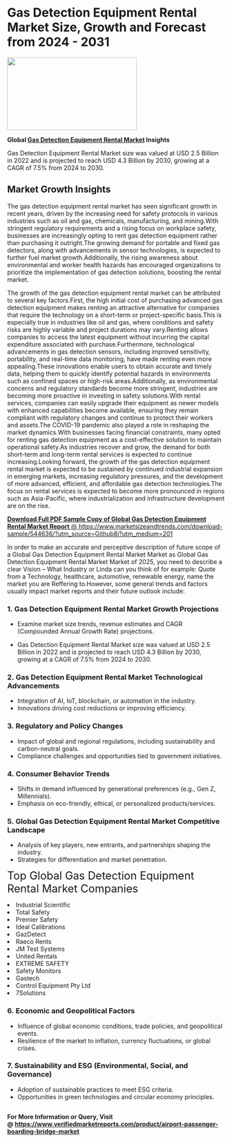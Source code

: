 <H1>Gas Detection Equipment Rental Market Size, Growth and Forecast from 2024 - 2031</H1><img class="aligncenter size-medium wp-image-584254" src="https://thirdeyenews.in/wp-content/uploads/2024/09/Global-Market-Research-300x168.jpeg" alt="" width="300" height="168" /><p><strong>Global&nbsp;<a href="https://www.marketsizeandtrends.com/download-sample/544636/?utm_source=Github8j?utm_medium=201">Gas Detection Equipment Rental Market</a> Insights</strong></p><p>Gas Detection Equipment Rental Market size was valued at USD 2.5 Billion in 2022 and is projected to reach USD 4.3 Billion by 2030, growing at a CAGR of 7.5% from 2024 to 2030.</p><p><h2>Market Growth Insights</h2> <p>The gas detection equipment rental market has seen significant growth in recent years, driven by the increasing need for safety protocols in various industries such as oil and gas, chemicals, manufacturing, and mining.With stringent regulatory requirements and a rising focus on workplace safety, businesses are increasingly opting to rent gas detection equipment rather than purchasing it outright.The growing demand for portable and fixed gas detectors, along with advancements in sensor technologies, is expected to further fuel market growth.Additionally, the rising awareness about environmental and worker health hazards has encouraged organizations to prioritize the implementation of gas detection solutions, boosting the rental market.</p> <p><a href="#"></a></p> <p>The growth of the gas detection equipment rental market can be attributed to several key factors.First, the high initial cost of purchasing advanced gas detection equipment makes renting an attractive alternative for companies that require the technology on a short-term or project-specific basis.This is especially true in industries like oil and gas, where conditions and safety risks are highly variable and project durations may vary.Renting allows companies to access the latest equipment without incurring the capital expenditure associated with purchase.Furthermore, technological advancements in gas detection sensors, including improved sensitivity, portability, and real-time data monitoring, have made renting even more appealing.These innovations enable users to obtain accurate and timely data, helping them to quickly identify potential hazards in environments such as confined spaces or high-risk areas.Additionally, as environmental concerns and regulatory standards become more stringent, industries are becoming more proactive in investing in safety solutions.With rental services, companies can easily upgrade their equipment as newer models with enhanced capabilities become available, ensuring they remain compliant with regulatory changes and continue to protect their workers and assets.The COVID-19 pandemic also played a role in reshaping the market dynamics.With businesses facing financial constraints, many opted for renting gas detection equipment as a cost-effective solution to maintain operational safety.As industries recover and grow, the demand for both short-term and long-term rental services is expected to continue increasing.Looking forward, the growth of the gas detection equipment rental market is expected to be sustained by continued industrial expansion in emerging markets, increasing regulatory pressures, and the development of more advanced, efficient, and affordable gas detection technologies.The focus on rental services is expected to become more pronounced in regions such as Asia-Pacific, where industrialization and infrastructure development are on the rise.<p><a href="#"></p><p><span class=""><strong>Download Full PDF Sample Copy of Global Gas Detection Equipment Rental Market Report</strong> @ <a href="https://www.marketsizeandtrends.com/download-sample/544636/?utm_source=Github8j?utm_medium=201" target="_blank">https://www.marketsizeandtrends.com/download-sample/544636/?utm_source=Github8j?utm_medium=201</a></span></p><p>In order to make an accurate and perceptive description of future scope of a Global&nbsp;Gas Detection Equipment Rental Market Market as Global&nbsp;Gas Detection Equipment Rental Market Market of 2025, you need to describe a clear Vision &ndash; What Industry or Linda can you think of for example: Quote from a Technology, healthcare, automotive, renewable energy, name the market you are Reffering to.However, some general trends and factors usually impact market reports and their future outlook include:</p><h3>1.&nbsp;<strong>Gas Detection Equipment Rental Market Growth Projections</strong></h3><ul><li>Examine market size trends, revenue estimates and CAGR (Compounded Annual Growth Rate) projections.</li><li><p>Gas Detection Equipment Rental Market size was valued at USD 2.5 Billion in 2022 and is projected to reach USD 4.3 Billion by 2030, growing at a CAGR of 7.5% from 2024 to 2030.</p></li></ul><h3>2.&nbsp;<strong>Gas Detection Equipment Rental Market Technological Advancements</strong></h3><ul><li>Integration of AI, IoT, blockchain, or automation in the industry.</li><li>Innovations driving cost reductions or improving efficiency.</li></ul><h3>3.&nbsp;<strong>Regulatory and Policy Changes</strong></h3><ul><li>Impact of global and regional regulations, including sustainability and carbon-neutral goals.</li><li>Compliance challenges and opportunities tied to government initiatives.</li></ul><h3>4.&nbsp;<strong>Consumer Behavior Trends</strong></h3><ul><li>Shifts in demand influenced by generational preferences (e.g., Gen Z, Millennials).</li><li>Emphasis on eco-friendly, ethical, or personalized products/services.</li></ul><h3>5.&nbsp;<strong>Global Gas Detection Equipment Rental Market Competitive Landscape</strong></h3><ul><li>Analysis of key players, new entrants, and partnerships shaping the industry.</li><li>Strategies for differentiation and market penetration.</li></ul><p data-pm-slice="1 1 []"><span style="color: inherit; font-family: inherit; font-size: 25px;">Top Global Gas Detection Equipment Rental Market Companies</span></p><div class="" data-test-id=""><p><li>Industrial Scientific</li><li> Total Safety</li><li> Premier Safety</li><li> Ideal Calibrations</li><li> GazDetect</li><li> Raeco Rents</li><li> JM Test Systems</li><li> United Rentals</li><li> EXTREME SAFETY</li><li> Safety Monitors</li><li> Gastech</li><li> Control Equipment Pty Ltd</li><li> 7Solutions</li></p></div><h3>6.&nbsp;<strong>Economic and Geopolitical Factors</strong></h3><ul><li>Influence of global economic conditions, trade policies, and geopolitical events.</li><li>Resilience of the market to inflation, currency fluctuations, or global crises.</li></ul><h3>7.&nbsp;<strong>Sustainability and ESG (Environmental, Social, and Governance)</strong></h3><ul><li>Adoption of sustainable practices to meet ESG criteria.</li><li>Opportunities in green technologies and circular economy principles.</li></ul><h2><strong style="font-size: 14px;">For More Information or Query, Visit @&nbsp;</strong><a style="background-color: #ffffff; font-size: 14px;" href="https://www.marketsizeandtrends.com/report/gas-detection-equipment-rental-market/" target="_blank">https://www.verifiedmarketreports.com/product/airport-passenger-boarding-bridge-market</a></h2>